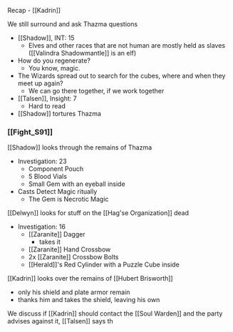 Recap - [[Kadrin]]

We still surround and ask Thazma questions
- [[Shadow]], INT: 15
	- Elves and other races that are not human are mostly held as slaves ([[Valindra Shadowmantle]] is an elf)
- How do you regenerate?
	- You know, magic.
- The Wizards spread out to search for the cubes, where and when they meet up again?
	- We can go there together, if we work together
- [[Talsen]], Insight: 7
	- Hard to read
- [[Shadow]] tortures Thazma
### [[Fight_S91]]

[[Shadow]] looks through the remains of Thazma
- Investigation: 23
	- Component Pouch
	- 5 Blood Vials
	- Small Gem with an eyeball inside
- Casts Detect Magic ritually
	- The Gem is Necrotic Magic

[[Delwyn]] looks for stuff on the [[Hag'se Organization]] dead
- Investigation: 16
	- [[Zaranite]] Dagger
		- takes it
	- [[Zaranite]] Hand Crossbow
	- 2x [[Zaranite]] Crossbow Bolts
	- [[Herald]]'s Red Cylinder with a Puzzle Cube inside

[[Kadrin]] looks over the remains of [[Hubert Brisworth]]
- only his shield and plate armor remain
- thanks him and takes the shield, leaving his own

We discuss if [[Kadrin]] should contact the [[Soul Warden]] and the party advises against it, [[Talsen]] says th